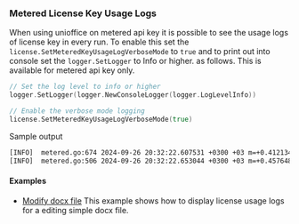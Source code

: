 ### Metered License Key Usage Logs
When using unioffice on metered api key it is possible to see the usage logs of license key in every run. To enable this set the `license.SetMeteredKeyUsageLogVerboseMode` to `true` and to print out into console set the `logger.SetLogger` to Info or higher. as follows. This is available for metered api key only.

```go
// Set the log level to info or higher
logger.SetLogger(logger.NewConsoleLogger(logger.LogLevelInfo))

// Enable the verbose mode logging
license.SetMeteredKeyUsageLogVerboseMode(true)
```
Sample output 
```bash
[INFO]  metered.go:674 2024-09-26 20:32:22.607531 +0300 +03 m=+0.412134293 | File grocery_list.docx | Ref: dr17f8db | document.Read | 1 credit(s) used
[INFO]  metered.go:506 2024-09-26 20:32:22.653044 +0300 +03 m=+0.457648876 Ref: dr17f8db | document:d.Save | No credit used
```

#### Examples 
- [Modify docx file](main.go) This example shows how to display license usage logs for a editing simple docx file.


